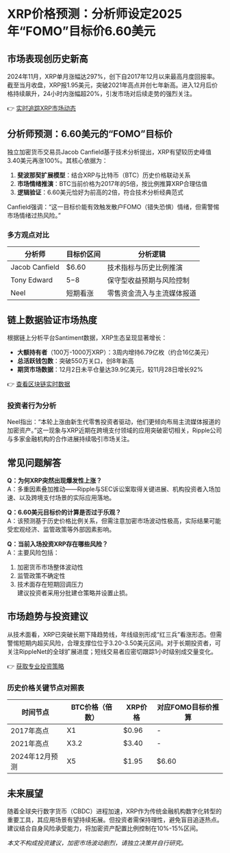 # XRP价格预测：分析师设定2025年“FOMO”目标价6.60美元  

## 市场表现创历史新高  
2024年11月，XRP单月涨幅达297%，创下自2017年12月以来最高月度回报率。截至当月收盘，XRP报1.95美元，突破2021年高点并创七年新高。进入12月后价格持续飙升，24小时内涨幅超20%，引发市场对后续走势的强烈关注。  

👉 [实时追踪XRP市场动态](https://bit.ly/okx_welcome)  

## 分析师预测：6.60美元的“FOMO”目标价  
独立加密货币交易员Jacob Canfield基于技术分析提出，XRP有望较历史峰值3.40美元再涨100%。其核心依据为：  
1. **斐波那契扩展模型**：结合XRP与比特币（BTC）历史价格联动关系  
2. **市场情绪推演**：BTC当前价格为2017年的5倍，按比例推算XRP合理估值  
3. **逻辑验证**：6.60美元恰好为前高的2倍，符合技术分析经典范式  

Canfield强调：“这一目标价能有效触发散户FOMO（错失恐惧）情绪，但需警惕市场情绪过热风险。”  

### 多方观点对比  
| 分析师        | 目标价区间 | 分析逻辑                     |  
|---------------|------------|------------------------------|  
| Jacob Canfield| $6.60      | 技术指标与历史比例推演       |  
| Tony Edward   | $5-$8      | 保守型收益预期与风险控制     |  
| Neel          | 短期看涨   | 零售资金流入与主流媒体报道   |  

## 链上数据验证市场热度  
根据链上分析平台Santiment数据，XRP生态呈现显著增长：  
- **大额持有者**（100万-1000万XRP）：3周内增持6.79亿枚（约合16亿美元）  
- **总活跃钱包数**：突破550万关口，创8年新高  
- **期货市场数据**：12月2日未平仓量达39.9亿美元，较11月28日增长92%  

👉 [查看区块链实时数据](https://bit.ly/okx_welcome)  

### 投资者行为分析  
Neel指出：“本轮上涨由新生代零售投资者驱动，他们更倾向布局主流媒体报道的加密资产。”这一现象与XRP近期在跨境支付领域的应用突破密切相关，Ripple公司与多家金融机构的合作进展持续吸引市场关注。  

## 常见问题解答  
**Q：为何XRP突然出现爆发性上涨？**  
A：多重因素叠加推动——Ripple与SEC诉讼案取得关键进展、机构投资者入场加速、以及跨境支付场景的实际应用落地。  

**Q：6.60美元目标价的计算是否过于乐观？**  
A：该预测基于历史价格比例关系，但需注意加密市场波动性极高，实际结果可能受宏观经济、监管政策等外部因素影响。  

**Q：当前入场投资XRP存在哪些风险？**  
A：主要风险包括：  
1. 加密货币市场整体波动性  
2. 监管政策不确定性  
3. 技术面存在短期回调压力  
建议投资者采用分批建仓策略并设置止损。  

## 市场趋势与投资建议  
从技术面看，XRP已突破长期下降趋势线，年线级别形成“红三兵”看涨形态。但需警惕短期内超买风险，合理支撑位位于3.20-3.50美元区间。对于长期投资者，可关注RippleNet的全球扩展进度；短线交易者应密切跟踪1小时级别成交量变化。  

👉 [获取专业投资策略](https://bit.ly/okx_welcome)  

### 历史价格关键节点对照表  
| 时间节点       | BTC价格（倍数） | XRP价格 | 对应FOMO目标价推算 |  
|----------------|----------------|---------|--------------------|  
| 2017年高点     | X1             | $0.96   | -                  |  
| 2021年高点     | X3.2           | $3.40   | -                  |  
| 2024年12月预测 | X5             | $1.95   | $6.60              |  

## 未来展望  
随着全球央行数字货币（CBDC）进程加速，XRP作为传统金融机构数字化转型的重要工具，其应用场景有望持续拓展。但投资者需保持理性，避免盲目追逐热点。建议结合自身风险承受能力，将加密资产配置比例控制在10%-15%区间。  

*本文不构成投资建议，加密市场波动剧烈，请独立决策并自行研究。*